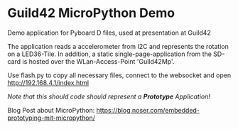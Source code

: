 # Guild42 MicroPython Demo

Demo application for Pyboard D files, used at presentation at Guild42

The application reads a accelerometer from I2C and represents the rotation on a LED36-Tile. 
In addition, a static single-page-application from the SD-card is hosted over the WLan-Access-Point 'Guild42Mp'. 

Use flash.py to copy all necessary files, connect to the websocket and open http://192.168.4.1/index.html

_Note that this should code should represent a __Prototype__ Application!_

Blog Post about MicroPython: 
https://blog.noser.com/embedded-prototyping-mit-micropython/
